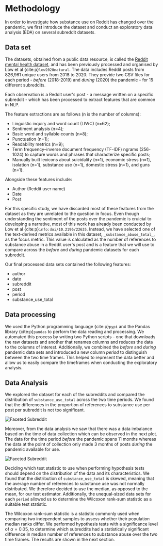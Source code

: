 # Methodology

In order to investigate how substance use on Reddit has changed over the pandemic, we first introduce the dataset and conduct an exploratory data analysis (EDA) on several subreddit datasets.
## Data set
The datasets, obtained from a public data resource, is called the [Reddit mental health dataset](https://zenodo.org/record/3941387#.YZl5BC1h1QL), and has been previously processed and organised by Low et al {cite:p}`low2020natural`. The data includes Reddit posts from 826,961 unique users from 2018 to 2020. They provide two CSV files for each period - _before_ (2018-2019) and _during_ (2020) the pandemic - for 15 different subreddits. 

Each observation is a Reddit user's post - a message written on a specific subreddit - which has been processed to extract features that are common in NLP. 

The feature extractions are as follows (n is the number of columns):
- Linguistic inquiry and word count (LIWC) (n=62);
- Sentiment analysis (n=4); 
- Basic word and syllable counts (n=8); 
- Punctuation (n=1); 
- Readability metrics (n=9); 
- Term frequency–inverse document frequency (TF-IDF) ngrams (256-1024) to capture words and phrases that characterize specific posts; 
- Manually built lexicons about suicidality (n=1), economic stress (n=1), isolation (n=1), substance use (n=1), domestic stress (n=1), and guns (n=1). 

Alongside these features include:
- Author (Reddit user name)
- Date
- Post

For this specific study, we have discarded most of these features from the dataset as they are unrelated to the question in focus. Even though understanding the sentiment of the posts over the pandemic is cruicial to developing a narrative, most of this work has already been conducted by Low et al {cite:p}`info:doi/10.2196/22635`. 
Instead, we have selected one of the text-derived metrics available in this dataset, `_substance_abuse_total_`, as the focus metric. This value is calculated as the number of references to substance abuse in a Reddit user's post and is a feature that we will use to compare across the _before_ and _during_ pandemic datasets for each subreddit.

Our final processed data sets contained the following features:

- author
- date
- subreddit
- post
- period
- substance_use_total
## Data processing
We used the Python programming language {cite:p}`pypi` and the Pandas library {cite:p}`pandas` to perform the data reading and processing. We automated this process by writing two Python scripts - one that downloads the raw datasets and another that renames columns and reduces the data to the columns of interest. Additionally, we combined the _before_ and _during_ pandemic data sets and introduced a new column _period_ to distinguish between the two time frames. This helped to represent the data better and allow us to easily compare the timeframes when conducting the exploratory analysis.
## Data Analysis

We explored the dataset for each of the subreddits and compared the distribution of `substance_use_total` across the two time periods. We found that the differences in the proportion of references to substance use per post per subreddit is not too significant. 

![Faceted Subreddit](images/subreddit_facet_plot.png)

Moreover, from the data analysis we saw that there was a data imbalance based on the time of data collection which can be observed in the next plot. The data for the time period _before_ the pandemic spans 11 months whereas the data at the point of collection only made 3 months of posts _during_ the pandemic available for use.

![Faceted Subreddit](images/subreddit_facet_count.png)

Deciding which test statistic to use when performing hypothesis tests should depend on the distribution of the data and its characteristics. 
We found that the distribution of `substance_use_total` is skewed, meaning that the average number of references to substance use was not normally distributed. We therefore decided to use the median, as opposed to the mean, for our test estimator. Additionally, the unequal-sized data sets for each `period` allowed us to determine the Wilcoxon rank-sum statistic as a suitable test statistic.

The Wilcoxon rank-sum statistic is a statistic commonly used when comparing two independent samples to assess whether their population median ranks differ. We performed hypothesis tests with a significance level of $\alpha = 0.05$, to determine which subreddits had a statistically significant difference in median number of references to substance abuse over the two time frames. The results are shown in the next section.
